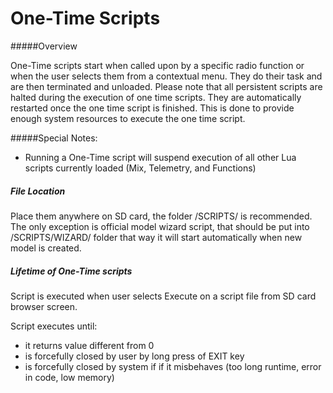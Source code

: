 # One-Time Scripts

#####Overview

One-Time scripts start when called upon by a specific radio function or when the user selects them from a contextual menu. They do their task and are then terminated and unloaded. Please note that all persistent scripts are halted during the execution of one time scripts. They are automatically restarted once the one time script is finished. This is done to provide enough system resources to execute the one time script.

#####Special Notes:
  - Running a One-Time script will suspend execution of all other Lua scripts currently loaded (Mix,  Telemetry, and Functions)

##### File Location

Place them anywhere on SD card, the folder /SCRIPTS/ is recommended. The only exception is official model wizard script, that should be put into /SCRIPTS/WIZARD/ folder that way it will start automatically
when new model is created.

##### Lifetime of One-Time scripts

Script is executed when user selects Execute on a script file from SD card browser screen.

Script executes until:
 - it returns value different from 0
 - is forcefully closed by user by long press of EXIT key
 - is forcefully closed by system if if it misbehaves (too long runtime, error in code, low
memory)